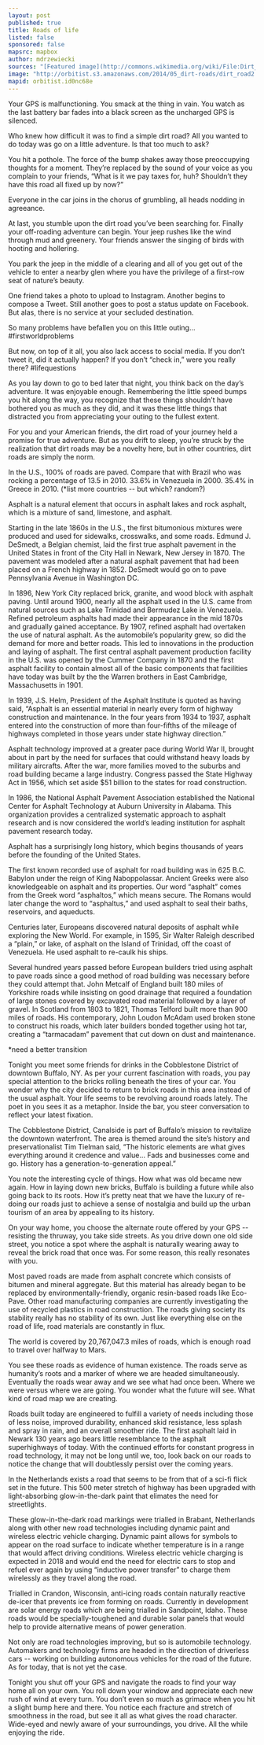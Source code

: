 ```yaml
---
layout: post
published: true
title: Roads of life
listed: false
sponsored: false
mapsrc: mapbox
author: mdrzewiecki
sources: "[Featured image](http://commons.wikimedia.org/wiki/File:Dirt_road_facing_south_near_the_Voyager_Ziwani_Safari_Camp,_on_the_edge_of_the_Tsavo_West_National_Park,_near_Ziwani,_Kenya.jpg)"
image: "http://orbitist.s3.amazonaws.com/2014/05_dirt-roads/dirt_road2.jpg"
mapid: orbitist.id0nc68e
---
```


Your GPS is malfunctioning. You smack at the thing in vain. You watch as the last battery bar fades into a black screen as the uncharged GPS is silenced.

Who knew how difficult it was to find a simple dirt road? All you wanted to do today was go on a little adventure. Is that too much to ask?

You hit a pothole. The force of the bump shakes away those preoccupying thoughts for a moment. They’re replaced by the sound of your voice as you complain to your friends, “What is it we pay taxes for, huh? Shouldn’t they have this road all fixed up by now?”

Everyone in the car joins in the chorus of grumbling, all heads nodding in agreeance.

At last, you stumble upon the dirt road you’ve been searching for. Finally your off-roading adventure can begin. Your jeep rushes like the wind through mud and greenery. Your friends answer the singing of birds with hooting and hollering.

You park the jeep in the middle of a clearing and all of you get out of the vehicle to enter a nearby glen where you have the privilege of a first-row seat of nature’s beauty.

One friend takes a photo to upload to Instagram. Another begins to compose a Tweet. Still another goes to post a status update on Facebook. But alas, there is no service at your secluded destination.

So many problems have befallen you on this little outing… #firstworldproblems 

But now, on top of it all, you also lack access to social media. If you don’t tweet it, did it actually happen? If you don’t “check in,” were you really there? #lifequestions

As you lay down to go to bed later that night, you think back on the day’s adventure. It was enjoyable enough. Remembering the little speed bumps you hit along the way, you recognize that these things shouldn’t have bothered you as much as they did, and it was these little things that distracted you from appreciating your outing to the fullest extent.

For you and your American friends, the dirt road of your journey held a promise for true adventure. But as you drift to sleep, you’re struck by the realization that dirt roads may be a novelty here, but in other countries, dirt roads are simply the norm.

In the U.S., 100% of roads are paved. Compare that with Brazil who was rocking a percentage of 13.5 in 2010. 33.6% in Venezuela in 2000. 35.4% in Greece in 2010. (*list more countries -- but which? random?)

Asphalt is a natural element that occurs in asphalt lakes and rock asphalt, which is a mixture of sand, limestone, and asphalt.

Starting in the late 1860s in the U.S., the first bitumonious mixtures were produced and used for sidewalks, crosswalks, and some roads. Edmund J. DeSmedt, a Belgian chemist, laid the first true asphalt pavement in the United States in front of the City Hall in Newark, New Jersey in 1870. The pavement was modeled after a natural asphalt pavement that had been placed on a French highway in 1852. DeSmedt would go on to pave Pennsylvania Avenue in Washington DC.

In 1896, New York City replaced brick, granite, and wood block with asphalt paving. Until around 1900, nearly all the asphalt used in the U.S. came from natural sources such as Lake Trinidad and Bermudez Lake in Venezuela. Refined petroleum asphalts had made their appearance in the mid 1870s and gradually gained acceptance. By 1907, refined asphalt had overtaken the use of natural asphalt. As the automobile’s popularity grew, so did the demand for more and better roads. This led to innovations in the production and laying of asphalt. The first central asphalt pavement production facility in the U.S. was opened by the Cummer Company in 1870 and the first asphalt facility to contain almost all of the basic components that facilities have today was built by the the Warren brothers in East Cambridge, Massachusetts in 1901.

In 1939, J.S. Helm, President of the Asphalt Institute is quoted as having said, “Asphalt is an essential material in nearly every form of highway construction and maintenance. In the four years from 1934 to 1937, asphalt entered into the construction of more than four-fifths of the mileage of highways completed in those years under state highway direction.”

Asphalt technology improved at a greater pace during World War II, brought about in part by the need for surfaces that could withstand heavy loads by military aircrafts. After the war, more families moved to the suburbs and road building became a large industry. Congress passed the State Highway Act in 1956, which set aside $51 billion to the states for road construction.

In 1986, the National Asphalt Pavement Association established the National Center for Asphalt Technology at Auburn University in Alabama. This organization provides a centralized systematic approach to asphalt research and is now considered the world’s leading institution for asphalt pavement research today.

Asphalt has a surprisingly long history, which begins thousands of years before the founding of the United States.

The first known recorded use of asphalt for road building was in 625 B.C. Babylon under the reign of King Naboppolassar. Ancient Greeks were also knowledgeable on asphalt and its properties. Our word “asphalt” comes from the Greek word “asphaltos,” which means secure. The Romans would later change the word to “asphaltus,” and used asphalt to seal their baths, reservoirs, and aqueducts.

Centuries later, Europeans discovered natural deposits of asphalt while exploring the New World. For example, in 1595, Sir Walter Raleigh described a “plain,” or lake, of asphalt on the Island of Trinidad, off the coast of Venezuela. He used asphalt to re-caulk his ships.

Several hundred years passed before European builders tried using asphalt to pave roads since a good method of road building was necessary before they could attempt that. John Metcalf of England built 180 miles of Yorkshire roads while insisting on good drainage that required a foundation of large stones covered by excavated road material followed by a layer of gravel. In Scotland from 1803 to 1821, Thomas Telford built more than 900 miles of roads. His contemporary, John Loudon McAdam used broken stone to construct his roads, which later builders bonded together using hot tar, creating a “tarmacadam” pavement that cut down on dust and maintenance.

*need a better transition

Tonight you meet some friends for drinks in the Cobblestone District of downtown Buffalo, NY. As per your current fascination with roads, you pay special attention to the bricks rolling beneath the tires of your car. You wonder why the city decided to return to brick roads in this area instead of the usual asphalt. Your life seems to be revolving around roads lately. The poet in you sees it as a metaphor. Inside the bar, you steer conversation to reflect your latest fixation.

The Cobblestone District, Canalside is part of Buffalo’s mission to revitalize the downtown waterfront. The area is themed around the site’s history and preservationalist Tim Tielman said, “The historic elements are what gives everything around it credence and value… Fads and businesses come and go. History has a generation-to-generation appeal.”

You note the interesting cycle of things. How what was old became new again. How in laying down new bricks, Buffalo is building a future while also going back to its roots. How it’s pretty neat that we have the luxury of re-doing our roads just to achieve a sense of nostalgia and build up the urban tourism of an area by appealing to its history.

On your way home, you choose the alternate route offered by your GPS -- resisting the thruway, you take side streets. As you drive down one old side street, you notice a spot where the asphalt is naturally wearing away to reveal the brick road that once was. For some reason, this really resonates with you.

Most paved roads are made from asphalt concrete which consists of bitumen and mineral aggregate. But this material has already began to be replaced by environmentally-friendly, organic resin-based roads like Eco-Pave. Other road manufacturing companies are currently investigating the use of recycled plastics in road construction. The roads giving society its stability really has no stability of its own. Just like everything else on the road of life, road materials are constantly in flux.

The world is covered by 20,767,047.3 miles of roads, which is enough road to travel over halfway to Mars.

You see these roads as evidence of human existence. The roads serve as humanity’s roots and a marker of where we are headed simultaneously. Eventually the roads wear away and we see what had once been. Where we were versus where we are going. You wonder what the future will see. What kind of road map we are creating.

Roads built today are engineered to fulfill a variety of needs including those of less noise, improved durability, enhanced skid resistance, less splash and spray in rain, and an overall smoother ride. The first asphalt laid in Newark 130 years ago bears little resemblance to the asphalt superhighways of today. With the continued efforts for constant progress in road technology, it may not be long until we, too, look back on our roads to notice the change that will doubtlessly persist over the coming years.

In the Netherlands exists a road that seems to be from that of a sci-fi flick set in the future. This 500 meter stretch of highway has been upgraded with light-absorbing glow-in-the-dark paint that elimates the need for streetlights.

These glow-in-the-dark road markings were trialled in Brabant, Netherlands along with other new road technologies including dynamic paint and wireless electric vehicle charging. Dynamic paint allows for symbols to appear on the road surface to indicate whether temperature is in a range that would affect driving conditions. Wireless electric vehicle charging is expected in 2018 and would end the need for electric cars to stop and refuel ever again by using “inductive power transfer” to charge them wirelessly as they travel along the road. 

Trialled in Crandon, Wisconsin, anti-icing roads contain naturally reactive de-icer that prevents ice from forming on roads. Currently in development are solar energy roads which are being trialled in Sandpoint, Idaho. These roads would be specially-toughened and durable solar panels that would help to provide alternative means of power generation.

Not only are road technologies improving, but so is automobile technology. Automakers and technology firms are headed in the direction of driverless cars -- working on building autonomous vehicles for the road of the future. As for today, that is not yet the case.

Tonight you shut off your GPS and navigate the roads to find your way home all on your own. You roll down your window and appreciate each new rush of wind at every turn. You don’t even so much as grimace when you hit a slight bump here and there. You notice each fracture and stretch of smoothness in the road, but see it all as what gives the road character. Wide-eyed and newly aware of your surroundings, you drive. All the while enjoying the ride.
